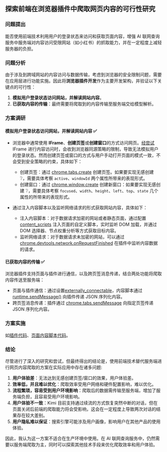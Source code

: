 ## 探索前端在浏览器插件中爬取网页内容的可行性研究

### 问题提出

能否使用前端技术利用用户的登录状态来访问和获取页面内容，增强 AI 联网查询服务中服务端对内容访问受限网站（如小红书）的抓取能力，并在一定程度上减轻服务器的负担。

### 问题分析

由于涉及到跨域网站的内容访问与数据传输，考虑到浏览器的安全限制问题，需要在应用层进行功能实施。因此将**浏览器插件开发**作为主要开发架构，并验证以下关键点的可行性：

1. **模拟用户登录状态访问网站，并解读网站内容**。
2. **已获取内容的传输**：最终需要将爬取到的内容传输至服务端交给模型解析。

### 方案调研

#### 模拟用户登录状态访问网站，并解读网站内容 ✅

- 浏览器中通常使用 **IFrame**、**创建页签**或**创建窗口**的方式访问网页。[经尝试](./iframe.html) IFrame 进行内容访问时，会收到浏览器同源策略的限制，导致无法模拟用户的登录状态。然而创建页签或窗口的方式与用户手动打开页面的模式一致，不会受到安全策略的约束，具体如下：

  - 创建页签：通过 [chrome.tabs.create](https://developer.chrome.com/docs/extensions/reference/api/tabs#method-create) 创建页签。如果要实现无感创建 ❔，需要具体考察 `active`、`windowId` 两个属性所带来的表现形式。
  - 创建窗口：通过 [chrome.window.create](https://developer.chrome.com/docs/extensions/reference/api/windows#method-create) 创建新窗口：如果要实现无感创建 ❔，需要具体考察 `focused`、`width`、`height`、`left`、`top`、`state` 几个属性的所带来的表现形式。

- 通过注入内容脚本以及监听网络请求的形式获取网站内容，具体如下：

  - 注入内容脚本：对于数据请求加密的网站或者静态页面，通过配置 [content_scripts](https://developer.chrome.com/docs/extensions/get-started/tutorial/scripts-on-every-tab#step-3) 注入页面的自定义脚本，实时监听 DOM 加载，并通过 DOM 选择器、节点权重分析等方式获取目标内容。
  - 监听网络请求：对于数据请求未加密的网站，可以通过 [chrome.devtools.network.onRequestFinished](https://developer.chrome.com/docs/extensions/reference/api/devtools/network#event-onRequestFinished) 在插件中监听内容数据的请求。

#### 已获取内容的传输 ✅

浏览器插件支持页面与插件进行通信，以及跨页签消息传递，结合两处功能将爬取内容传送至服务端：

- 页面与插件通信：通过设置[externally_connectable](https://developer.chrome.com/docs/extensions/develop/concepts/messaging?hl=zh-cn#external-webpage)，内容脚本通过 [runtime.sendMessage()](https://developer.chrome.com/docs/extensions/reference/api/runtime?hl=zh-cn#method-sendMessage) 向插件传递 JSON 序列化内容。
- 跨页签消息传递：插件通过 [chrome.tabs.sendMessage](https://developer.chrome.com/docs/extensions/reference/api/tabs?hl=zh-cn#method-sendMessage) 向指定页签传递 JSON 序列化内容。

### 方案实施

如[插件代码](./background.js)、[页面内容脚本代码](./scripts/content.js)。

### 结论

尽管进行了深入的研究和尝试，但最终得出的结论是，使用前端技术替代服务端进行网页内容爬取的方案在实际应用中存在诸多问题:

1. **用户体验差**：无法达到无感创建页签/窗口的效果，用户体验差。
2. **效率低，并且难以优化**：爬取效率受用户网络和硬件配置影响，难以优化。
3. **流程繁琐，容易受到用户环境影响**：爬取后的数据需传输至服务端，增加了服务端负担，且容易受用户环境影响。
4. **用户体验不一致**：Kimi 目前支持通过续流的方式恢复突然中断的对话，但在页面关闭后前端的爬取能力将会受影响，这会在一定程度上导致两次对话的结果存在较大差别。
5. **用户隐私难以保证**：搜索引擎可能涉及用户画像，影响用户在其他产品的使用体验。

因此，我认为这一方案不适合在生产环境中使用。在 AI 联网查询服务中，仍然需要以服务端爬取为主，同时可以探索其他技术手段来优化爬取效率和用户体验。
